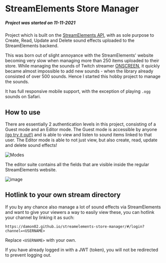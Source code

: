 # StreamElements Store Manager

##### *Project was started on 11-11-2021*

Project which is built on the [StreamElements API](https://dev.streamelements.com/docs/kappa), with as sole purpose to Create, Read, Update and Delete sound effects uploaded to the StreamElements backend.

This was born out of slight annoyance with the StreamElements' website becoming very slow when managing more than 250 items uploaded to their store. 
While managing the sounds of Twitch streamer [ONSCREEN](https://twitch.tv/ONSCREEN), it quickly became almost impossible to add new sounds - when the library already consisted of over 500 sounds. Hence I started this hobby project to manage the sounds.

It has full responsive mobile support, with the exception of playing `.ogg` sounds on Safari.

## How to use

There are essentially 2 authentication levels in this project, consisting of a Guest mode and an Editor mode. The Guest mode is accessible by anyone [(go try it out!)](https://damon02.github.io/streamelements-store-manager/#/) and is able to view and listen to sound items linked to that user. The Editor mode is able to not just view, but also create, read, update and delete sound effects!

![Modes](https://user-images.githubusercontent.com/14293142/156943463-8b185df0-fe09-4a08-b072-5554ab6e86a2.PNG)

The editor suite contains all the fields that are visible inside the regular StreamElements website.

![image](https://user-images.githubusercontent.com/14293142/156943651-176dbf8b-3e99-4b19-8af8-035f5fd0ae65.png)

## Hotlink to your own stream directory
If you by any chance also manage a lot of sound effects via StreamElements and want to give your viewers a way to easily view these, you can hotlink your channel by linking it as such:

```
https://damon02.github.io/streamelements-store-manager/#/login?channel=<USERNAME>
```
Replace `<USERNAME>` with your own.

If you have already logged in with a JWT (token), you will not be redirected to prevent logging out.
